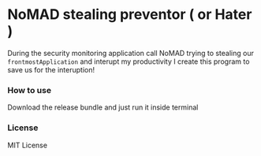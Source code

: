 #  NoMAD stealing preventor ( or Hater )
During the security monitoring application call NoMAD trying to stealing our `frontmostApplication` and interupt my productivity I create this program to save us for the interuption!

### How to use
Download the release bundle and just run it inside terminal


### License
MIT License

